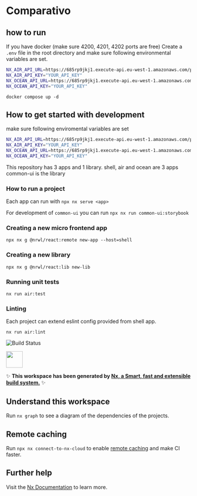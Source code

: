 # Comparativo

## how to run

If you have docker (make sure 4200, 4201, 4202 ports are free)
Create a `.env` file in the root directory and make sure following environmental variables are set.

```bash
NX_AIR_API_URL=https://685rp9jkj1.execute-api.eu-west-1.amazonaws.com/prod/air
NX_AIR_API_KEY="YOUR_API_KEY"
NX_OCEAN_API_URL=https://685rp9jkj1.execute-api.eu-west-1.amazonaws.com/prod/ocean
NX_OCEAN_API_KEY="YOUR_API_KEY"
```

`docker compose up -d`

## How to get started with development

make sure following enviromental variables are set

```bash
NX_AIR_API_URL=https://685rp9jkj1.execute-api.eu-west-1.amazonaws.com/prod/air
NX_AIR_API_KEY="YOUR_API_KEY"
NX_OCEAN_API_URL=https://685rp9jkj1.execute-api.eu-west-1.amazonaws.com/prod/ocean
NX_OCEAN_API_KEY="YOUR_API_KEY"
```

This repository has 3 apps and 1 library.
shell, air and ocean are 3 apps
common-ui is the library

### How to run a project

Each app can run with
`npx nx serve <app>`

For development of `common-ui` you can run
`npx nx run common-ui:storybook`

### Creating a new micro frontend app

`npx nx g @nrwl/react:remote new-app --host=shell`

### Creating a new library

`npx nx g @nrwl/react:lib new-lib`

### Running unit tests

`nx run air:test`

### Linting

Each project can extend eslint config provided from shell app.

`nx run air:lint`

![Build Status](https://github.com/pahans/port-search-mfe/actions/workflows/default.yml/badge.svg)

<a alt="Nx logo" href="https://nx.dev" target="_blank" rel="noreferrer"><img src="https://raw.githubusercontent.com/nrwl/nx/master/images/nx-logo.png" width="45"></a>

✨ **This workspace has been generated by [Nx, a Smart, fast and extensible build system.](https://nx.dev)** ✨

## Understand this workspace

Run `nx graph` to see a diagram of the dependencies of the projects.

## Remote caching

Run `npx nx connect-to-nx-cloud` to enable [remote caching](https://nx.app) and make CI faster.

## Further help

Visit the [Nx Documentation](https://nx.dev) to learn more.

```

```
